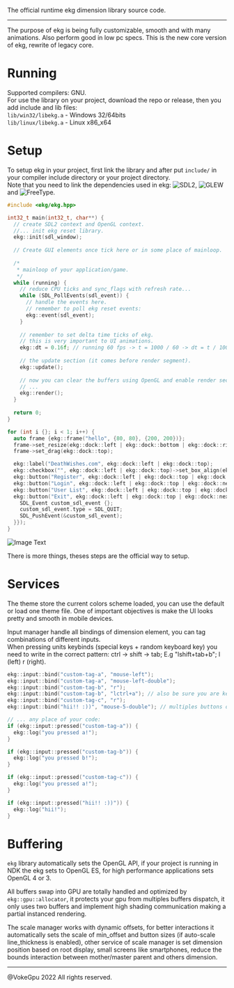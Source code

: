 The official runtime ekg dimension library source code.

---

The purpose of ekg is being fully customizable, smooth and with many animations. Also perform good in low pc specs. This is the new core version of ekg, rewrite of legacy core. 

# Running

Supported compilers: GNU.  
For use the library on your project, download the repo or release, then you add include and lib files:  
`lib/win32/libekg.a` - Windows 32/64bits  
`lib/linux/libekg.a` - Linux x86_x64

# Setup

To setup ekg in your project, first link the library and after put `include/` in your compiler include directory or your project directory.  
Note that you need to link the dependencies used in ekg: ![SDL2](https://www.libsdl.org/), ![GLEW](https://glew.sourceforge.net/) and ![FreeType](http://freetype.org/).

```c++
#include <ekg/ekg.hpp>

int32_t main(int32_t, char**) {
  // create SDL2 context and OpenGL context.
  //... init ekg reset library.
  ekg::init(sdl_window);
  
  // Create GUI elements once tick here or in some place of mainloop.
  
  /*
   * mainloop of your application/game.
   */
  while (running) {
    // reduce CPU ticks and sync_flags with refresh rate...
    while (SDL_PollEvents(sdl_event)) {
      // handle the events here.
      // remember to poll ekg reset events:
      ekg::event(sdl_event);
    }
    
    // remember to set delta time ticks of ekg.
    // this is very important to UI animations. 
    ekg::dt = 0.16f; // running 60 fps -> t = 1000 / 60 -> dt = t / 100;
    
    // the update section (it comes before render segment).
    ekg::update();
    
    // now you can clear the buffers using OpenGL and enable render section of ekg.
    // ...
    ekg::render();
  }
  
  return 0;
}
```

```cpp  
for (int i {}; i < 1; i++) {
  auto frame {ekg::frame("hello", {80, 80}, {200, 200})};
  frame->set_resize(ekg::dock::left | ekg::dock::bottom | ekg::dock::right);
  frame->set_drag(ekg::dock::top);

  ekg::label("DeathWishes.com", ekg::dock::left | ekg::dock::top);
  ekg::checkbox("", ekg::dock::left | ekg::dock::top)->set_box_align(ekg::dock::center | ekg::dock::left);
  ekg::button("Register", ekg::dock::left | ekg::dock::top | ekg::dock::next);
  ekg::button("Login", ekg::dock::left | ekg::dock::top | ekg::dock::next);
  ekg::button("User List", ekg::dock::left | ekg::dock::top | ekg::dock::next);
  ekg::button("Exit", ekg::dock::left | ekg::dock::top | ekg::dock::next)->set_callback(new ekg::cpu::event {"exit-callback", nullptr, [](void *pdata) {
    SDL_Event custom_sdl_event {};
    custom_sdl_event.type = SDL_QUIT;
    SDL_PushEvent(&custom_sdl_event);
  }});
}
```

![Image Text](https://github.com/vokegpu/ekg-ui-library/blob/version-core/splash/splash-showcase-4-1.0.0.png?raw=true)

There is more things, theses steps are the official way to setup.

# Services

The theme store the current colors scheme loaded, you can use the default or load one theme file. One of important objectives is make the UI looks pretty and smooth in mobile devices.

Input manager handle all bindings of dimension element, you can tag combinations of different inputs.  
When pressing units keybinds (special keys + random keyboard key) you need to write in the correct pattern: ctrl -> shift -> tab; E.g "lshift+tab+b"; l (left) r (right).  
```c++
ekg::input::bind("custom-tag-a", "mouse-left");
ekg::input::bind("custom-tag-a", "mouse-left-double");
ekg::input::bind("custom-tag-b", "r");
ekg::input::bind("custom-tag-b", "lctrl+a"); // also be sure you are keybinding in correct pattern.
ekg::input::bind("custom-tag-c", "r");
ekg::input::bind("hii!! :))", "mouse-5-double"); // multiples buttons of mouse.

// ... any place of your code:
if (ekg::input::pressed("custom-tag-a")) {
  ekg::log("you pressed a!");
}

if (ekg::input::pressed("custom-tag-b")) {
  ekg::log("you pressed b!");
}

if (ekg::input::pressed("custom-tag-c")) {
  ekg::log("you pressed a!");
}

if (ekg::input::pressed("hii!! :))")) {
  ekg::log("hii!");
}
```

# Buffering

`ekg` library automatically sets the OpenGL API, if your project is running in NDK the ekg sets to OpenGL ES, for high performance applications sets OpenGL 4 or 3.

All buffers swap into GPU are totally handled and optimized by `ekg::gpu::allocator`, it protects your gpu from multiples buffers dispatch, it only uses two buffers and implement high shading communication making a partial instanced rendering.

The scale manager works with dynamic offsets, for better interactions it automatically sets the scale of min_offset and button sizes (if auto-scale line_thickness is enabled), other service of scale manager is set dimension position based on root display, small screens like smartphones, reduce the bounds interaction between mother/master parent and others dimension.

---

@VokeGpu 2022 All rights reserved.

